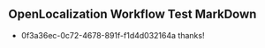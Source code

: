## OpenLocalization Workflow Test MarkDown
* 0f3a36ec-0c72-4678-891f-f1d4d032164a 
thanks!<!--HONumber=Mar16_HO4-->
